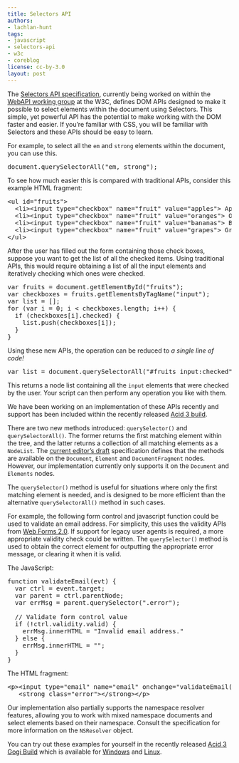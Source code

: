 ```yaml
---
title: Selectors API
authors:
- lachlan-hunt
tags:
- javascript
- selectors-api
- w3c
- coreblog
license: cc-by-3.0
layout: post
---
```


<p>The <a href="http://www.w3.org/TR/selectors-api/">Selectors API specification</a>, currently being worked on within the <a href="http://www.w3.org/2006/webapi/">WebAPI working group</a> at the W3C, defines DOM APIs designed to make it possible to select elements within the document using Selectors. This simple, yet powerful API has the potential to make working with the DOM faster and easier.  If you’re familiar with CSS, you will be familiar with Selectors and these APIs should be easy to learn.</p>

<p>For example, to select all the <code>em</code> and <code>strong</code> elements within the document, you can use this.</p>

<pre>document.querySelectorAll(&quot;em, strong&quot;);</pre>

<p>To see how much easier this is compared with traditional APIs, consider this example HTML fragment:</p>

<pre>&lt;ul id=&quot;fruits&quot;&gt;
  &lt;li&gt;&lt;input type=&quot;checkbox&quot; name=&quot;fruit&quot; value=&quot;apples&quot;&gt; Apples&lt;/li&gt;
  &lt;li&gt;&lt;input type=&quot;checkbox&quot; name=&quot;fruit&quot; value=&quot;oranges&quot;&gt; Oranges&lt;/li&gt;
  &lt;li&gt;&lt;input type=&quot;checkbox&quot; name=&quot;fruit&quot; value=&quot;bananas&quot;&gt; Bananas&lt;/li&gt;
  &lt;li&gt;&lt;input type=&quot;checkbox&quot; name=&quot;fruit&quot; value=&quot;grapes&quot;&gt; Grapes&lt;/li&gt;
&lt;/ul&gt;</pre>

<p>After the user has filled out the form containing those check boxes, suppose you want to get the list of all the checked items.  Using traditional APIs, this would require obtaining a list of all the input elements and iteratively checking which ones were checked.</p>

<pre>var fruits = document.getElementById(&quot;fruits&quot;);
var checkboxes = fruits.getElementsByTagName(&quot;input&quot;);
var list = [];
for (var i = 0; i &lt; checkboxes.length; i++) {
  if (checkboxes[i].checked) {
    list.push(checkboxes[i]);
  }
}</pre>

<p>Using these new APIs, the operation can be reduced to <em>a single line of code!</em></p>

<pre>var list = document.querySelectorAll(&quot;#fruits input:checked&quot;);</pre>

<p>This returns a node list containing all the <code>input</code> elements that were checked by the user. Your script can then perform any operation you like with them.</p>

<p>We have been working on an implementation of these APIs recently and support has been included within the recently released <a href="http://labs.opera.com/news/2008/03/28/" title="Public Acid3 build">Acid 3 build</a>.</p>

<p>There are two new methods introduced: <code>querySelector()</code> and <code>querySelectorAll()</code>. The former returns the first matching element within the tree, and the latter returns a collection of all matching elements as a <code>NodeList</code>. The <a href="http://dev.w3.org/2006/webapi/selectors-api/" title="Selectors API">current editor’s draft</a> specification defines that the methods are available on the <code>Document</code>, <code>Element</code> and <code>DocumentFragment</code> nodes. However, our implementation currently only supports it on the <code>Document</code> and <code>Elements</code> nodes.</p>

<p>The <code>querySelector()</code> method is useful for situations where only the first matching element is needed, and is designed to be more efficient than the alternative <code>querySelectorAll()</code> method in such cases.</p>

<p>For example, the following form control and javascript function could be used to validate an email address. For simplicity, this uses the validity APIs from <a href="http://www.whatwg.org/specs/web-forms/current-work/">Web Forms 2.0</a>. If support for legacy user agents is required, a more appropriate validity check could be written. The <code>querySelector()</code> method is used to obtain the correct element for outputting the appropriate error message, or clearing it when it is valid.</p>

<p>The JavaScript:</p>

<pre>function validateEmail(evt) {
  var ctrl = event.target;
  var parent = ctrl.parentNode;
  var errMsg = parent.querySelector(&quot;.error&quot;);

  // Validate form control value
  if (!ctrl.validity.valid) {
    errMsg.innerHTML = &quot;Invalid email address.&quot;
  } else {
    errMsg.innerHTML = &quot;&quot;;
  }
}</pre>

<p>The HTML fragment:</p>

<pre>&lt;p&gt;&lt;input type=&quot;email&quot; name=&quot;email&quot; onchange=&quot;validateEmail();&quot;&gt;
   &lt;strong class=&quot;error&quot;&gt;&lt;/strong&gt;&lt;/p&gt;</pre>

<p>Our implementation also partially supports the namespace resolver features, allowing you to work with mixed namespace documents and select elements based on their namespace. Consult the specification for more information on the <code>NSResolver</code> object.</p>

<p>You can try out these examples for yourself in the recently released <a href="http://labs.opera.com/news/2008/03/28/">Acid 3 Gogi Build</a> which is available for <a href="http://snapshot.opera.com/windows/opera_wingogi_acid3.zip" title="Acid 3 Build for Windows">Windows</a> and <a href="http://snapshot.opera.com/unix/opera_lingogi_acid3.tar.gz" title="Acid 3 Build for Linux">Linux</a>.</p>
